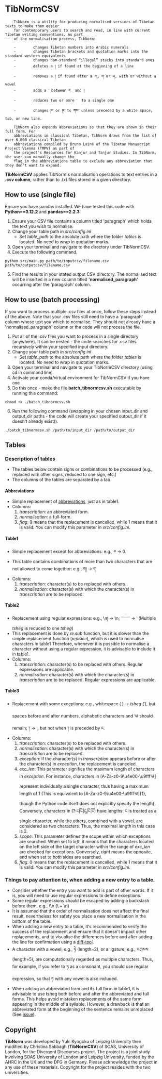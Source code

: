 # TibNormCSV

        TibNorm is a utility for producing normalised versions of Tibetan texts to make them easier 
        for contemporary users to search and read, in line with current Tibetan writing conventions. As part 
        of the normalisation process, TibNorm:

        -        changes Tibetan numbers into Arabic numerals
        -        changes Tibetan brackets and quotation marks into the standard western equivalents
        -        changes non-standard “illegal” stacks into standard ones
        -        deletes a ། if found at the beginning of a line
        -        removes a ། if found after a ཀ, ག or ཤ, with or without a vowel
        -        adds a ་ between ང  and །
        -        reduces two or more ་  to a single one
        -        changes ཌ་ or ཊ་ to གས་ unless preceded by a white space, tab, or new line.

        TibNorm also expands abbreviations so that they are shown in their full form. For 
        abbreviations in classical Tibetan, TibNorm draws from the list of over 6,000 classical Tibetan 
        abbreviations compiled by Bruno Lainé of the Tibetan Manuscript Project Vienna (TMPV) as part of 
        the project’s Resources for Kanjur and Tanjur Studies. In TibNorm, the user can manually change the 
        flag in the abbreviations table to exclude any abbreviation that they don’t want to expand.

**TibNormCSV** applies TibNorm's normalisation operations to text entries in a **.csv column**, rather than to .txt files stored in a given directory.

## How to use (single file)

Ensure you have pandas installed. We have tested this code with **Python==3.12.2** and **pandas==2.2.3**. 

1. Ensure your CSV file contains a column titled 'paragraph' which holds the text you wish to normalise. 
2. Change your table path in _src/config.ini_
   - Set _table_path_ to the absolute path where the folder _tables_ is located. No need to wrap in quotation marks.
3. Open your terminal and navigate to the directory under TibNormCSV.
4. Execute the following command.
   
```
python src/main.py path/to/inputcsv/filename.csv path/to/outputcsv/filename.csv
```

5. Find the results in your stated output CSV directory. The normalised text will be inserted in a new column titled **'normalised_paragraph'** occurring after the 'paragraph' column.

## How to use (batch processing)

If you want to process multiple .csv files at once, follow these steps instead of the above.
Note that your .csv files still need to have a 'paragraph' column whose text you which to normalise. 
They should not already have a 'normalised_paragraph' column or the code will not process the file.

1. Put all of the .csv files you want to process in a single directory (anywhere). It can be nested - the code searches for .csv files recursively within your specified input directory.
2. Change your table path in _src/config.ini_
   - Set _table_path_ to the absolute path where the folder _tables_ is located. No need to wrap in quotation marks.
3. Open your terminal and navigate to your TibNormCSV directory (using cd in command line)
4. Activate your conda/virtual environment for TibNormCSV if you have one
5. Do this once - make the file **batch_tibnormcsv.sh** executable by running this command:

```
chmod +x ./batch_tibnormcsv.sh
```

6. Run the following command (swapping in your chosen input_dir and output_dir paths - the code will create your specified output_dir if it doesn't already exist)).

```
./batch_tibnormcsv.sh /path/to/input_dir /path/to/output_dir
```

## Tables
### Description of tables
- The tables below contain signs or combinations to be processed (e.g., replaced with other signs, reduced to one sign, etc.)
- The columns of the tables are separated by a tab.
#### Abbreviations
- Simple replacement of [abbreviations](http://www.rkts.org/abb/list.php), just as in table1.
- Columns:
  1. _transcription_: an abbreviated form.
  2. _normalisation_: a full-form.
  3. _flag_: 0 means that the replacement is cancelled, while 1 means that it is valid. You can modify this parameter in _src/config.ini_.
#### Table1
- Simple replacement except for abbreviations: e.g., ༠ &rarr; 0.
- This table contains combinations of more than two characters that are not allowed to come together: e.g., ག། &rarr; ག
- Columns:
  1. _transcription_: character(s) to be replaced with others.
  2. _normalisation_: character(s) with which the character(s) in _transcription_ are to be replaced.
#### Table2
- Replacement using regular expressions: e.g., \\n། &rarr; \\n; ་་་་་་་་་་ &rarr; ་ (Multiple _tsheg_ is reduced to one _tsheg_)
- This replacement is done by _re.sub_ function, but it is slower than the simple replacement function (_replace_), which is used to normalise characters in table1 Therefore, whenever it is possible to normalise a character without using a regular expression, it is advisable to include it in table1.
- Columns:
    1. _transcription_: character(s) to be replaced with others. Regular expressions are applicable.
    2. _normalisation_: character(s) with which the character(s) in _transcription_ are to be replaced. Regular expressions are applicable.
#### Table3
- Replacement with some exceptions: e.g., whitespace ( ) &rarr; _tsheg_ (་), but spaces before and after numbers, alphabetic characters and ༄ should remain; ་། &rarr; །, but not when ་། is preceded by ང.
- Columns:
    1. _transcription_: character(s) to be replaced with others.
    2. _normalisation_: character(s) with which the character(s) in _transcription_ are to be replaced.
    3. _exception_: If the character(s) in _transcription_ appears before or after the character(s) in _exception_, the replacement is canceled.
    4. _exc_len_: This parameter signifies the maximum length of characters in _exception_. For instance, characters in [A-Za-z0-9\u4e00-\u9fff༄] represent individually a single character, thus having a maximum length of 1 (This is equivalent to [A-Za-z0-9\u4e00-\u9fff༄]{1}, though the Python code itself does not explicitly specify the length). Conversely, characters in (?:ང|ངི|ངུ|ངེ|ངོ) have lengths: ང is treated as a single character, while the others, combined with a vowel, are considered as two characters. Thus, the maximal length in this case is 2.
    5. _scope_: This parameter defines the scope within which exceptions are searched. When set to _left_, it means that the characters located on the left side of the target character within the range of _exc_len_ are checked for exceptions. Conversely, _right_ means the opposite, and when set to _both_ sides are searched. 
    6. _flag_: 0 means that the replacement is cancelled, while 1 means that it is valid. You can modify this parameter in _src/config.ini_.

### Things to pay attention to, when adding a new entry to a table.
- Consider whether the entry you want to add is part of other words. If it is, you will need to use regular expressions to define exceptions.
- Some regular expressions should be escaped by adding a backslash before them, e.g., \\\n (\ + \n)
- It is assumed that the order of normalisation does not affect the final result, nevertheless for safety you place a new normalisation in the bottom of the table.
- When adding a new entry to a table, it's recommended to verify the success of the replacement and ensure that it doesn't impact other replacements, and to visualise the differences before and after adding the line for confirmation using a [diff-tool](https://www.site24x7.com/tools/diff-checker.html).
- A character with a vowel, e.g., ཏེ (length=2), or a ligature, e.g., བཀྲམས (length=5), are computationally regarded as multiple characters. Thus, for example, if you refer to ཏ as a consonant, you should use regular expression, so that ཏ with any vowel is also included.
- When adding an abbreviated form and its full form in table1, it is advisable to use tsheg both before and after the abbreviated and full forms. This helps avoid mistaken replacements of the same form appearing in the middle of a syllable. However, a drawback is that an abbreviated form at the beginning of the sentence remains unreplaced (See [issue](https://github.com/orgs/Divergent-Discourses/projects/1/views/1?pane=issue&itemId=50262100)).
  

## Copyright

**TibNorm** was developed by Yuki Kyogoku of Leipzig University then modified by Christina Sabbagh (**TibNormCSV**) of SOAS, University of London, for the Divergent Discourses project. The project is a joint study involving SOAS University of London and Leipzig University, funded by the AHRC in the UK and the DFG in Germany. Please acknowledge the project in any use of these materials. Copyright for the project resides with the two universities. 
